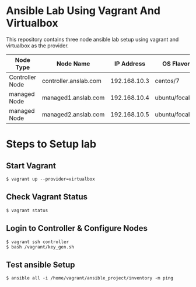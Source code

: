 # Ansible Lab Using Vagrant And Virtualbox

This repository contains three node ansible lab setup using vagrant and virtualbox as the provider.

|    Node Type   | Node Name             |  IP Address  | OS Flavor     |
| ---------------| --------------------- |--------------|---------------|
| Controller Node| controller.anslab.com | 192.168.10.3 | centos/7      |
| managed Node   | managed1.anslab.com   | 192.168.10.4 | ubuntu/focal64|
| managed Node   | managed2.anslab.com   | 192.168.10.5 | ubuntu/focal64|

# Steps to Setup lab

## Start Vagrant
```
$ vagrant up --provider=virtualbox
```

## Check Vagrant Status
```
$ vagrant status
```


## Login to Controller & Configure Nodes
```
$ vagrant ssh controller
$ bash /vagrant/key_gen.sh
```

## Test ansible Setup
```
$ ansible all -i /home/vagrant/ansible_project/inventory -m ping
```